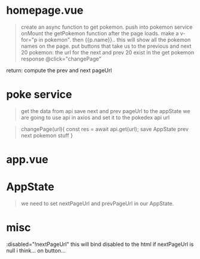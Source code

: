 # homepage.vue
> create an async function to get pokemon. push into pokemon service
> onMount the getPokemon function after the page loads.
> make a v-for="p in pokemon". then {{p.name}}.. this will show all the pokemon names on the page.
> put buttons that take us to the previous and next 20 pokemon: the url for the next and prev 20 exist in the get pokemon response
> @click="changePage"

return: compute the prev and next pageUrl


# poke service
> get the data from api
> save next and prev pageUrl to the appState
> we are going to use api in axios and set it to the pokedex api url

> changePage(url){
  const res = await api.get(url);
  save AppState prev next pokemon stuff
}

# app.vue
>

# AppState
>we need to set nextPageUrl and prevPageUrl in our AppState.

# misc
:disabled="!nextPageUrl" this will bind disabled to the html if nextPageUrl is null i think... on button...

 
